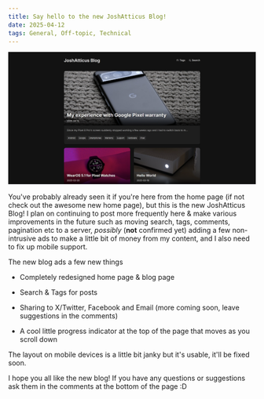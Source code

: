 ```yaml
---
title: Say hello to the new JoshAtticus Blog!
date: 2025-04-12
tags: General, Off-topic, Technical
---
```


![New Blog Homepage](assets/blog.png)

You've probably already seen it if you're here from the home page (if not check out the awesome new home page), but this is the new JoshAtticus Blog! I plan on continuing to post more frequently here & make various improvements in the future such as moving search, tags, comments, pagination etc to a server, *possibly* (**not** confirmed yet) adding a few non-intrusive ads to make a little bit of money from my content, and I also need to fix up mobile support.

The new blog ads a few new things

- Completely redesigned home page & blog page

- Search & Tags for posts

- Sharing to X/Twitter, Facebook and Email (more coming soon, leave suggestions in the comments)

- A cool little progress indicator at the top of the page that moves as you scroll down

The layout on mobile devices is a little bit janky but it's usable, it'll be fixed soon.

I hope you all like the new blog! If you have any questions or suggestions ask them in the comments at the bottom of the page :D
